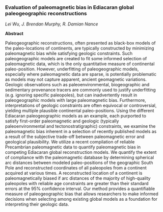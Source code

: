 ### Evaluation of paleomagnetic bias in Ediacaran global paleogeographic reconstructions
 
*Lei Wu, J. Brendan Murphy, R. Damian Nance*

**Abstract**

Paleogeographic reconstructions, often presented as black-box models of the paleo-locations of continents, are typically constructed by minimizing paleomagnetic bias while satisfying geologic constraints. Such paleogeographic models are created to fit some informed selection of paleomagnetic data, which is the only quantitative measure of continental paleo-position. However, underfitting of paleogeographic models, especially where paleomagnetic data are sparse, is potentially problematic as models may not capture apparent, ancient geomagnetic variations. Geologic observations such as paleoenvironmental, biogeographic and sedimentary provenance tracers are commonly used to justify underfitting (e.g. ignoring specific paleopoles), but can inadvertently result in paleogeographic models with large paleomagnetic bias. Furthermore, interpretations of geologic constraints are often equivocal or controversial, yielding multiple plausible continental paleo-positions. Using the different Ediacaran paleogeographic models as an example, each purported to satisfy first-order paleomagnetic and geologic (typically paleoenvironmental and tectonostratigraphic) constraints, we examine the paleomagnetic bias inherent in a selection of recently published models as a result of the subjective trade-off between paleomagnetic error and geological plausibility. We utilize a recent compilation of reliable Precambrian paleomagnetic data to quantify paleomagnetic bias in competing Ediacaran global reconstruction models. We quantify the extent of compliance with the paleomagnetic database by determining spherical arc distances between modeled paleo-positions of the geographic South Pole and reconstructed coordinates of all paleopoles from a continent acquired at various times. A reconstructed location of a continent is paleomagnetically biased if arc distances of the majority of high-quality paleopoles with reliable age constraints are greater than their standard errors at the 95% confidence interval. Our method provides a quantifiable measure of paleogeographic bias that allows researchers to make informed decisions when selecting among existing global models as a foundation for interpreting their geologic data.
